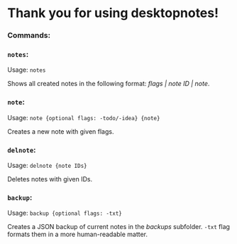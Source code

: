 # Thank you for using desktopnotes!

### Commands:

 ### `notes`:

  Usage: `notes`

  Shows all created notes in the following format: *flags | note ID | note*.

 ### `note`:

  Usage: `note {optional flags: -todo/-idea} {note}`

  Creates a new note with given flags.

 ### `delnote`:

  Usage: `delnote {note IDs}`

  Deletes notes with given IDs.

 ### `backup`:

  Usage: `backup {optional flags: -txt}`

  Creates a JSON backup of current notes in the *backups* subfolder.
  `-txt` flag formats them in a more human-readable matter.